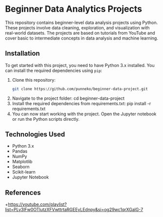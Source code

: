 # Beginner Data Analytics Projects
This repository contains beginner-level data analysis projects using Python. These projects involve data cleaning, exploration, and visualization with real-world datasets. The projects are based on tutorials from YouTube and cover basic to intermediate concepts in data analysis and machine learning.

## Installation

To get started with this project, you need to have Python 3.x installed. You can install the required dependencies using `pip`:

1. Clone this repository:
   ```bash
   git clone https://github.com/punneko/beginner-data-project.git
2. Navigate to the project folder: cd beginner-data-project
3. Install the required dependencies from requirements.txt: pip install -r requirements.txt
4. You can now start working with the project. Open the Jupyter notebook or run the Python scripts directly.

## Technologies Used

- Python 3.x
- Pandas
- NumPy
- Matplotlib
- Seaborn
- Scikit-learn
- Jupyter Notebook


## References
+https://youtube.com/playlist?list=PLy3lFw0OTlutzXFVwttrtaRGEEyLEdnpy&si=og29wc1qrXGalG-7
